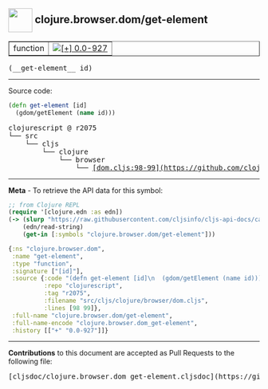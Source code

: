 ## <img width="48px" valign="middle" src="http://i.imgur.com/Hi20huC.png"> clojure.browser.dom/get-element

 <table border="1">
<tr>

<td>function</td>
<td><a href="https://github.com/cljsinfo/cljs-api-docs/tree/0.0-927"><img valign="middle" alt="[+] 0.0-927" src="https://img.shields.io/badge/+-0.0--927-lightgrey.svg"></a> </td>
</tr>
</table>

 <samp>
(__get-element__ id)<br>
</samp>

---





Source code:

```clj
(defn get-element [id]
  (gdom/getElement (name id)))
```

 <pre>
clojurescript @ r2075
└── src
    └── cljs
        └── clojure
            └── browser
                └── <ins>[dom.cljs:98-99](https://github.com/clojure/clojurescript/blob/r2075/src/cljs/clojure/browser/dom.cljs#L98-L99)</ins>
</pre>


---

__Meta__ - To retrieve the API data for this symbol:

```clj
;; from Clojure REPL
(require '[clojure.edn :as edn])
(-> (slurp "https://raw.githubusercontent.com/cljsinfo/cljs-api-docs/catalog/cljs-api.edn")
    (edn/read-string)
    (get-in [:symbols "clojure.browser.dom/get-element"]))
```

```clj
{:ns "clojure.browser.dom",
 :name "get-element",
 :type "function",
 :signature ["[id]"],
 :source {:code "(defn get-element [id]\n  (gdom/getElement (name id)))",
          :repo "clojurescript",
          :tag "r2075",
          :filename "src/cljs/clojure/browser/dom.cljs",
          :lines [98 99]},
 :full-name "clojure.browser.dom/get-element",
 :full-name-encode "clojure.browser.dom_get-element",
 :history [["+" "0.0-927"]]}

```

---

__Contributions__ to this document are accepted as Pull Requests to the following file:

 <pre>
[cljsdoc/clojure.browser.dom_get-element.cljsdoc](https://github.com/cljsinfo/cljs-api-docs/blob/master/cljsdoc/clojure.browser.dom_get-element.cljsdoc)
</pre>

